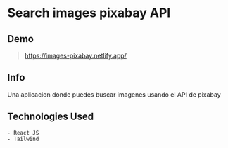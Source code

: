 # Search images pixabay API

## Demo
> https://images-pixabay.netlify.app/

## Info
Una aplicacion donde puedes buscar imagenes usando el API de pixabay

## Technologies Used
 ```
 - React JS
 - Tailwind
 ```
